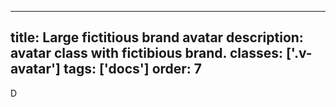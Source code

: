 <!--
 *              © 2025 Visa
 *
 * Licensed under the Apache License, Version 2.0 (the "License");
 * you may not use this file except in compliance with the License.
 * You may obtain a copy of the License at
 *
 *         http://www.apache.org/licenses/LICENSE-2.0
 *
 * Unless required by applicable law or agreed to in writing, software
 * distributed under the License is distributed on an "AS IS" BASIS,
 * WITHOUT WARRANTIES OR CONDITIONS OF ANY KIND, either express or implied.
 * See the License for the specific language governing permissions and
 * limitations under the License.
 *
 -->
---
title: Large fictitious brand avatar
description: avatar class with fictibious brand. 
classes: ['.v-avatar']
tags: ['docs']
order: 7
---

<style>
  .brand-avatar { --v-avatar-background: #6EF2FB; --v-avatar-foreground: var(--palette-default-text); --typography-body-2-font-weight: 800; }
</style>
<div aria-label="Fictitious brand" class="v-avatar brand-avatar">
  D
</div>
